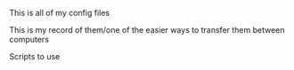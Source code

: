 This is all of my config files

This is my record of them/one of the easier ways to transfer them between computers

Scripts to use

